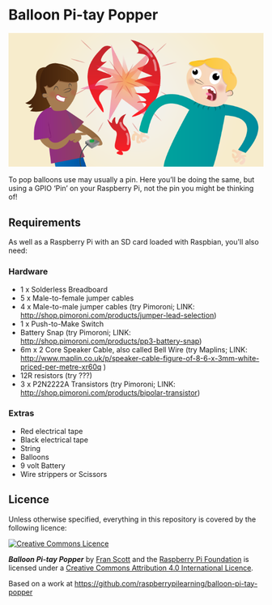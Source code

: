 # Balloon Pi-tay Popper

![](cover.png)

To pop balloons use may usually a pin. Here you’ll be doing the same, but using a GPIO ‘Pin’ on your Raspberry Pi, not the pin you might be thinking of!

## Requirements

As well as a Raspberry Pi with an SD card loaded with Raspbian, you'll also need:

### Hardware

- 1 x Solderless Breadboard
- 5 x Male-to-female jumper cables
- 4 x Male-to-male jumper cables (try Pimoroni; LINK: http://shop.pimoroni.com/products/jumper-lead-selection)
- 1 x Push-to-Make Switch
- Battery Snap (try Pimoroni; LINK: http://shop.pimoroni.com/products/pp3-battery-snap)
- 6m x 2 Core Speaker Cable, also called Bell Wire (try Maplins; LINK: http://www.maplin.co.uk/p/speaker-cable-figure-of-8-6-x-3mm-white-priced-per-metre-xr60q )
- 12R resistors (try ???)
- 3 x P2N2222A Transistors (try Pimoroni; LINK: http://shop.pimoroni.com/products/bipolar-transistor)

### Extras

- Red electrical tape
- Black electrical tape
- String
- Balloons
- 9 volt Battery
- Wire strippers or Scissors

## Licence

Unless otherwise specified, everything in this repository is covered by the following licence:

[![Creative Commons Licence](http://i.creativecommons.org/l/by-sa/4.0/88x31.png)](http://creativecommons.org/licenses/by-sa/4.0/)

***Balloon Pi-tay Popper*** by [Fran Scott](https://github.com/franscott) and the [Raspberry Pi Foundation](http://www.raspberrypi.org) is licensed under a [Creative Commons Attribution 4.0 International Licence](http://creativecommons.org/licenses/by-sa/4.0/).

Based on a work at https://github.com/raspberrypilearning/balloon-pi-tay-popper
